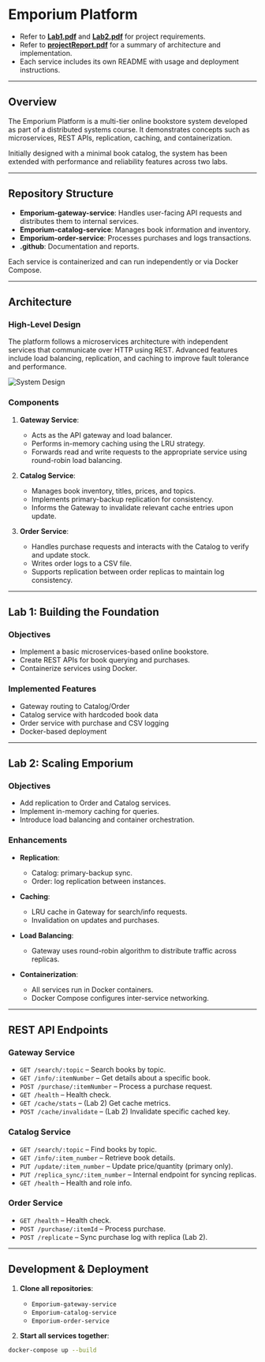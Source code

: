 # Emporium Platform

- Refer to [**Lab1.pdf**](../documents/Lab1.pdf) and [**Lab2.pdf**](../documents/Lab2.pdf) for project requirements.
- Refer to [**projectReport.pdf**](../documents/EmporiumPlatformReport.pdf) for a summary of architecture and implementation.
- Each service includes its own README with usage and deployment instructions.

---

## Overview

The Emporium Platform is a multi-tier online bookstore system developed as part of a distributed systems course. It demonstrates concepts such as microservices, REST APIs, replication, caching, and containerization.

Initially designed with a minimal book catalog, the system has been extended with performance and reliability features across two labs.

---

## Repository Structure

- **Emporium-gateway-service**: Handles user-facing API requests and distributes them to internal services.
- **Emporium-catalog-service**: Manages book information and inventory.
- **Emporium-order-service**: Processes purchases and logs transactions.
- **.github**: Documentation and reports.

Each service is containerized and can run independently or via Docker Compose.

---

## Architecture

### High-Level Design

The platform follows a microservices architecture with independent services that communicate over HTTP using REST. Advanced features include load balancing, replication, and caching to improve fault tolerance and performance.

![System Design](../assets/systemdesign.png)

### Components

1. **Gateway Service**:
   - Acts as the API gateway and load balancer.
   - Performs in-memory caching using the LRU strategy.
   - Forwards read and write requests to the appropriate service using round-robin load balancing.

2. **Catalog Service**:
   - Manages book inventory, titles, prices, and topics.
   - Implements primary-backup replication for consistency.
   - Informs the Gateway to invalidate relevant cache entries upon update.

3. **Order Service**:
   - Handles purchase requests and interacts with the Catalog to verify and update stock.
   - Writes order logs to a CSV file.
   - Supports replication between order replicas to maintain log consistency.

---

## Lab 1: Building the Foundation

### Objectives

- Implement a basic microservices-based online bookstore.
- Create REST APIs for book querying and purchases.
- Containerize services using Docker.

### Implemented Features

- Gateway routing to Catalog/Order
- Catalog service with hardcoded book data
- Order service with purchase and CSV logging
- Docker-based deployment

---

## Lab 2: Scaling Emporium

### Objectives

- Add replication to Order and Catalog services.
- Implement in-memory caching for queries.
- Introduce load balancing and container orchestration.

### Enhancements

- **Replication**:
  - Catalog: primary-backup sync.
  - Order: log replication between instances.

- **Caching**:
  - LRU cache in Gateway for search/info requests.
  - Invalidation on updates and purchases.

- **Load Balancing**:
  - Gateway uses round-robin algorithm to distribute traffic across replicas.

- **Containerization**:
  - All services run in Docker containers.
  - Docker Compose configures inter-service networking.

---

## REST API Endpoints

### Gateway Service

- `GET /search/:topic` – Search books by topic.
- `GET /info/:itemNumber` – Get details about a specific book.
- `POST /purchase/:itemNumber` – Process a purchase request.
- `GET /health` – Health check.
- `GET /cache/stats` – (Lab 2) Get cache metrics.
- `POST /cache/invalidate` – (Lab 2) Invalidate specific cached key.

### Catalog Service

- `GET /search/:topic` – Find books by topic.
- `GET /info/:item_number` – Retrieve book details.
- `PUT /update/:item_number` – Update price/quantity (primary only).
- `PUT /replica_sync/:item_number` – Internal endpoint for syncing replicas.
- `GET /health` – Health and role info.

### Order Service

- `GET /health` – Health check.
- `POST /purchase/:itemId` – Process purchase.
- `POST /replicate` – Sync purchase log with replica (Lab 2).

---

## Development & Deployment

1. **Clone all repositories**:
   - `Emporium-gateway-service`
   - `Emporium-catalog-service`
   - `Emporium-order-service`

2. **Start all services together**:
```bash
docker-compose up --build
